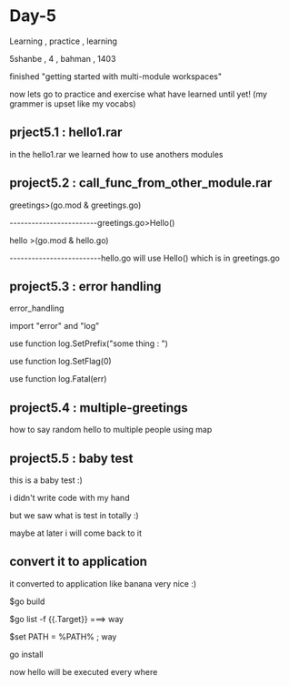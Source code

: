 # Day-5
Learning , practice , learning

5shanbe , 4 , bahman , 1403

finished "getting started with multi-module workspaces"

now lets go to practice and exercise what have learned until yet!
(my grammer is upset like my vocabs)

prject5.1 : hello1.rar
-------------------

in the hello1.rar we learned how to use anothers modules

project5.2 : call_func_from_other_module.rar
----------------------------------------

greetings>(go.mod & greetings.go)

------------------------greetings.go>Hello()

hello       >(go.mod & hello.go)

-------------------------hello.go will use Hello() which is in greetings.go 

project5.3 : error handling
--------------------------

error_handling

import "error" and "log"

use function log.SetPrefix("some thing : ") 

use function log.SetFlag(0)

use function log.Fatal(err)

project5.4 : multiple-greetings
--------------------------------

how to say random hello to multiple people using map

project5.5 : baby test
----------------------

this is a baby test :)

i didn't write code with my hand

but we saw what is test in totally :)

maybe at later i will come back to it

convert it to application
------------------------

it converted to application like banana very nice :)

$go build

$go list -f {{.Target}}   ===>  way

$set PATH = %PATH% ; way

go install

now hello will be executed every where
